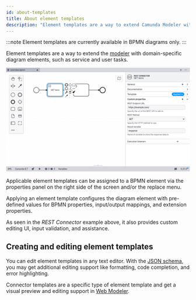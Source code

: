 ```yaml
---
id: about-templates
title: About element templates
description: "Element templates are a way to extend Camunda Modeler with domain-specific diagram elements, such as service and user tasks."
---
```


:::note
Element templates are currently available in BPMN diagrams only.
:::

Element templates are a way to extend the [modeler](https://camunda.org/bpmn/tool/) with domain-specific diagram elements, such as service and user tasks.

![Custom fields in Desktop Modeler](./img/overview.png)

Applicable element templates can be assigned to a BPMN element via the properties panel on the right side of the screen and/or the replace menu.

Applying an element template configures the diagram element with pre-defined values for BPMN properties, input/output mappings, and extension properties.

As seen in the _REST Connector_ example above, it also provides custom editing UI, input validation, and assistance.

## Creating and editing element templates

You can edit element templates in any text editor. With the [JSON schema](defining-templates.md#json-schema-compatibility), you may get additional editing support like formatting, code completion, and error highlighting.

Connector templates are a specific type of element template and get a visual preview and editing support in [Web Modeler](/components/connectors/manage-connector-templates.md).
